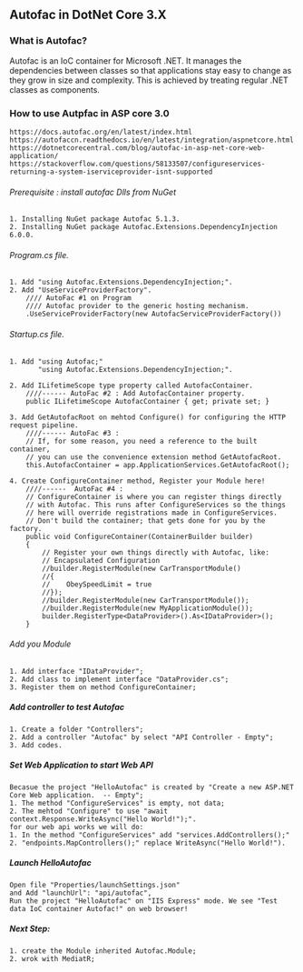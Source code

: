 ﻿## Autofac in DotNet Core 3.X
### What is Autofac?
Autofac is an IoC container for Microsoft .NET. 
It manages the dependencies between classes so that applications 
stay easy to change as they grow in size and complexity. 
This is achieved by treating regular .NET classes as components.

### How to use Autpfac in ASP core 3.0
    https://docs.autofac.org/en/latest/index.html
    https://autofaccn.readthedocs.io/en/latest/integration/aspnetcore.html
    https://dotnetcorecentral.com/blog/autofac-in-asp-net-core-web-application/
    https://stackoverflow.com/questions/58133507/configureservices-returning-a-system-iserviceprovider-isnt-supported

###### Prerequisite : install autofac Dlls from NuGet 
    1. Installing NuGet package Autofac 5.1.3.
    2. Installing NuGet package Autofac.Extensions.DependencyInjection 6.0.0.

###### Program.cs file.
    1. Add "using Autofac.Extensions.DependencyInjection;".
    2. Add "UseServiceProviderFactory".
        //// AutoFac #1 on Program 
        //// Autofac provider to the generic hosting mechanism.
        .UseServiceProviderFactory(new AutofacServiceProviderFactory())
###### Startup.cs file.
    1. Add "using Autofac;" 
           "using Autofac.Extensions.DependencyInjection;".    

    2. Add ILifetimeScope type property called AutofacContainer.
        ////------ AutoFac #2 : Add AutofacContainer property.
        public ILifetimeScope AutofacContainer { get; private set; }

    3. Add GetAutofacRoot on mehtod Configure() for configuring the HTTP request pipeline.
        ////------ AutoFac #3 :
        // If, for some reason, you need a reference to the built container, 
        // you can use the convenience extension method GetAutofacRoot.
        this.AutofacContainer = app.ApplicationServices.GetAutofacRoot();

    4. Create ConfigureContainer method, Register your Module here!
        ////------  AutoFac #4 :
        // ConfigureContainer is where you can register things directly
        // with Autofac. This runs after ConfigureServices so the things
        // here will override registrations made in ConfigureServices.
        // Don't build the container; that gets done for you by the factory.
        public void ConfigureContainer(ContainerBuilder builder)
        {
            // Register your own things directly with Autofac, like:
            // Encapsulated Configuration
            //builder.RegisterModule(new CarTransportModule()
            //{
            //    ObeySpeedLimit = true
            //});
            //builder.RegisterModule(new CarTransportModule());
            //builder.RegisterModule(new MyApplicationModule());
            builder.RegisterType<DataProvider>().As<IDataProvider>();
        }

###### Add you Module 
    1. Add interface "IDataProvider";
    2. Add class to implement interface "DataProvider.cs";
    3. Register them on method ConfigureContainer;

##### Add controller to test Autofac
    1. Create a folder "Controllers";
    2. Add a controller "Autofac" by select "API Controller - Empty";
    3. Add codes.

##### Set Web Application to start Web API
    Becasue the project "HelloAutofac" is created by "Create a new ASP.NET Core Web application.  -- Empty";
    1. The method "ConfigureServices" is empty, not data;
    2. The mehtod "Configure" to use "await context.Response.WriteAsync("Hello World!");".
    for our web api works we will do:
    1. In the method "ConfigureServices" add "services.AddControllers();"
    2. "endpoints.MapControllers();" replace WriteAsync("Hello World!").

##### Launch HelloAutofac
    Open file "Properties/launchSettings.json" 
    and Add "launchUrl": "api/autofac",
    Run the project "HelloAutofac" on "IIS Express" mode. We see "Test data IoC container Autofac!" on web browser!

##### Next Step:
    1. create the Module inherited Autofac.Module;
    2. wrok with MediatR;